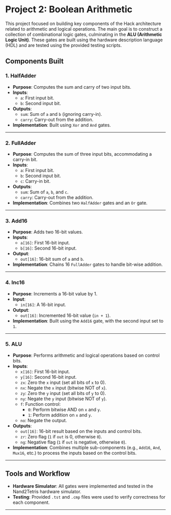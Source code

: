 # Project 2: Boolean Arithmetic

This project focused on building key components of the Hack architecture related to arithmetic and logical operations. The main goal is to construct a collection of combinational logic gates, culminating in the **ALU (Arithmetic Logic Unit)**. These gates are built using the hardware description language (HDL) and are tested using the provided testing scripts.

## Components Built

### 1. **HalfAdder**
- **Purpose**: Computes the sum and carry of two input bits.
- **Inputs**: 
  - `a`: First input bit.
  - `b`: Second input bit.
- **Outputs**:
  - `sum`: Sum of `a` and `b` (ignoring carry-in).
  - `carry`: Carry-out from the addition.
- **Implementation**: Built using `Xor` and `And` gates.

---

### 2. **FullAdder**
- **Purpose**: Computes the sum of three input bits, accommodating a carry-in bit.
- **Inputs**:
  - `a`: First input bit.
  - `b`: Second input bit.
  - `c`: Carry-in bit.
- **Outputs**:
  - `sum`: Sum of `a`, `b`, and `c`.
  - `carry`: Carry-out from the addition.
- **Implementation**: Combines two `HalfAdder` gates and an `Or` gate.

---

### 3. **Add16**
- **Purpose**: Adds two 16-bit values.
- **Inputs**:
  - `a[16]`: First 16-bit input.
  - `b[16]`: Second 16-bit input.
- **Output**:
  - `out[16]`: 16-bit sum of `a` and `b`.
- **Implementation**: Chains 16 `FullAdder` gates to handle bit-wise addition.

---

### 4. **Inc16**
- **Purpose**: Increments a 16-bit value by 1.
- **Input**:
  - `in[16]`: A 16-bit input.
- **Output**:
  - `out[16]`: Incremented 16-bit value (`in + 1`).
- **Implementation**: Built using the `Add16` gate, with the second input set to `1`.

---

### 5. **ALU**
- **Purpose**: Performs arithmetic and logical operations based on control bits.
- **Inputs**:
  - `x[16]`: First 16-bit input.
  - `y[16]`: Second 16-bit input.
  - `zx`: Zero the `x` input (set all bits of `x` to 0).
  - `nx`: Negate the `x` input (bitwise NOT of `x`).
  - `zy`: Zero the `y` input (set all bits of `y` to 0).
  - `ny`: Negate the `y` input (bitwise NOT of `y`).
  - `f`: Function control:
    - `0`: Perform bitwise AND on `x` and `y`.
    - `1`: Perform addition on `x` and `y`.
  - `no`: Negate the output.
- **Outputs**:
  - `out[16]`: 16-bit result based on the inputs and control bits.
  - `zr`: Zero flag (`1` if `out` is 0, otherwise `0`).
  - `ng`: Negative flag (`1` if `out` is negative, otherwise `0`).
- **Implementation**: Combines multiple sub-components (e.g., `Add16`, `And`, `Mux16`, etc.) to process the inputs based on the control bits.

---

## Tools and Workflow
- **Hardware Simulator**: All gates were implemented and tested in the Nand2Tetris hardware simulator.
- **Testing**: Provided `.tst` and `.cmp` files were used to verify correctness for each component.

---
